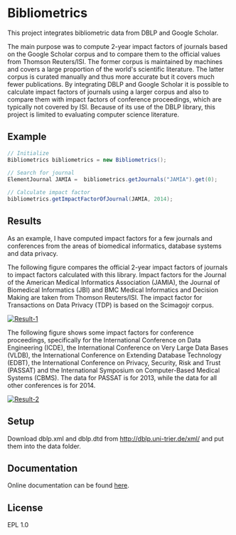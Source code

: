 Bibliometrics
====

This project integrates bibliometric data from DBLP and Google Scholar.

The main purpose was to compute 2-year impact factors of journals based on the Google Scholar corpus and
to compare them to the official values from Thomson Reuters/ISI. The former corpus is maintained by machines and covers 
a large proportion of the world's scientific literature. The latter corpus is curated manually and thus more accurate 
but it covers much fewer publications. By integrating DBLP and Google Scholar it is possible to calculate impact factors of 
journals using a larger corpus and also to compare them with impact factors of conference proceedings, which are typically 
not covered by ISI. Because of its use of the DBLP library, this project is limited to evaluating computer science literature.

Example
------	

```Java
// Initialize
Bibliometrics bibliometrics = new Bibliometrics();
        
// Search for journal
ElementJournal JAMIA =  bibliometrics.getJournals("JAMIA").get(0);

// Calculate impact factor        
bibliometrics.getImpactFactorOfJournal(JAMIA, 2014);
```

Results
------

As an example, I have computed impact factors for a few journals and conferences from the areas of biomedical informatics,
database systems and data privacy.

The following figure compares the official 2-year impact factors of journals to impact factors calculated with this library.
Impact factors for the Journal of the American Medical Informatics Association (JAMIA), the Journal of Biomedical Informatics (JBI)
and BMC Medical Informatics and Decision Making are taken from Thomson Reuters/ISI. The impact factor for Transactions on Data Privacy
(TDP) is based on the Scimagojr corpus. 

[![Result-1](https://raw.github.com/prasser/bibliometrics/master/img/img1.png)](https://raw.github.com/prasser/biblliometrics/master/img/img1.png)

The following figure shows some impact factors for conference proceedings, specifically for the International Conference on Data Engineering
(ICDE), the International Conference on Very Large Data Bases (VLDB), the International Conference on Extending Database Technology (EDBT),
the International Conference on Privacy, Security, Risk and Trust (PASSAT) and the International Symposium on Computer-Based Medical Systems (CBMS).
The data for PASSAT is for 2013, while the data for all other conferences is for 2014.

[![Result-2](https://raw.github.com/prasser/bibliometrics/master/img/img2.png)](https://raw.github.com/prasser/biblliometrics/master/img/img2.png)

Setup
------
Download dblp.xml and dblp.dtd from http://dblp.uni-trier.de/xml/ and put them into the data folder.

Documentation
------
Online documentation can be found [here](https://rawgithub.com/prasser/bibliometrics/master/doc/index.html). 

License
------
EPL 1.0
